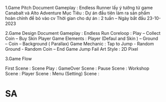 1.Game Pitch Document
Gameplay :  Endless Runner lấy ý tưởng từ game Canabalt và Alto Adventure
Mục Tiêu : Dự án đầu tiên làm ra sản phẩm hoàn chỉnh để bỏ vào cv
Thời gian cho dự án : 2 tuần – Ngày bắt đầu 23-10-2023

2.Game Design Document
Gameplay : Endless Run 
Coreloop : Play – Collect Coin – Buy Skin Player 
Game Elements : Player (Defaul and  Skin )  – Ground – Coin – Background ( Parallax)
Game Mechanic : Tap to Jump - Random Ground  -  Random Coin – End Game Jump Fail
Art Style : 2D Pixel

3.Game Flow 

First Scene :
Scene Play : 
GameOver Scene :
Pause Scene : 
Workshop Scene :
Player Scene : 
Menu (Setting) Scene : 


 
# SA
